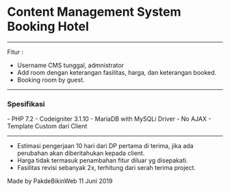 <h1>Content Management System Booking Hotel</h1>
<hr/>

Fitur :

- Username CMS tunggal, admnistrator
- Add room dengan keterangan fasilitas, harga, dan keterangan booked.
- Booking room by guest.

<hr/>

<h3>Spesifikasi</h3>
- PHP 7.2
- Codeigniter 3.1.10
- MariaDB with MySQLi Driver
- No AJAX
- Template Custom dari Client

<hr/>

- Estimasi pengerjaan 10 hari dari DP pertama di terima, jika ada perubahan akan diberitahukan kepada client.
- Harga tidak termasuk penambahan fitur diluar yg disepakati.
- Fasilitas revisi sebanyak 2x, terhitung dari serah terima project.

Made by PakdeBikinWeb 11 Juni 2019
